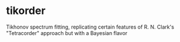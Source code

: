 # tikorder
Tikhonov spectrum fitting, replicating certain features of R. N. Clark's "Tetracorder" approach but with a Bayesian flavor
